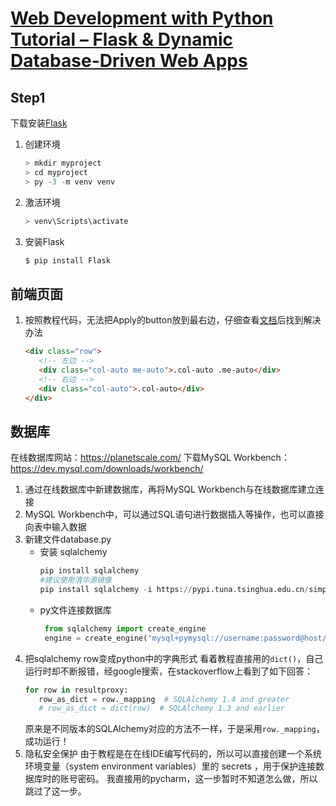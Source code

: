 # [Web Development with Python Tutorial – Flask & Dynamic Database-Driven Web Apps](https://www.youtube.com/watch?v=yBDHkveJUf4&t=2217s)

## Step1
下载安装[Flask](https://flask.palletsprojects.com/en/2.2.x/installation/)
1. 创建环境
    ```python
    > mkdir myproject
    > cd myproject
    > py -3 -m venv venv
    ```
2. 激活环境
   ```python
   > venv\Scripts\activate
   ```
3. 安装Flask
   ```python
   $ pip install Flask
   ```
## 前端页面
   1. 按照教程代码，无法把Apply的button放到最右边，仔细查看[文档](https://getbootstrap.com/docs/5.3/layout/columns/#how-they-work)后找到解决办法
      ```html
      <div class="row">
         <!-- 左边 -->
         <div class="col-auto me-auto">.col-auto .me-auto</div>
         <!-- 右边 -->
         <div class="col-auto">.col-auto</div>
      </div>
      ```
## 数据库
在线数据库网站：https://planetscale.com/
下载MySQL Workbench：https://dev.mysql.com/downloads/workbench/
1. 通过在线数据库中新建数据库，再将MySQL Workbench与在线数据库建立连接
2. MySQL Workbench中，可以通过SQL语句进行数据插入等操作，也可以直接向表中输入数据
3. 新建文件database.py
   - 安装 sqlalchemy 
     ```python
     pip install sqlalchemy 
     #建议使用清华源镜像
     pip install sqlalchemy -i https://pypi.tuna.tsinghua.edu.cn/simple 
     ```
   - py文件连接数据库
     ```python
      from sqlalchemy import create_engine
      engine = create_engine("mysql+pymysql://username:password@host/database?charset=utf8mb4")
     ```
4. 把sqlalchemy row变成python中的字典形式
   看着教程直接用的```dict()```，自己运行时却不断报错，经google搜索，在stackoverflow上看到了如下回答：
   ```python
   for row in resultproxy:
      row_as_dict = row._mapping  # SQLAlchemy 1.4 and greater
      # row_as_dict = dict(row)  # SQLAlchemy 1.3 and earlier
   ```
   原来是不同版本的SQLAlchemy对应的方法不一样，于是采用```row._mapping```，成功运行！
5. 隐私安全保护
   由于教程是在在线IDE编写代码的，所以可以直接创建一个系统环境变量（system environment variables）里的 secrets ，用于保护连接数据库时的账号密码。
   我直接用的pycharm，这一步暂时不知道怎么做，所以跳过了这一步。